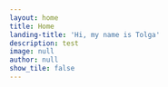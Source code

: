 ```yaml
---
layout: home
title: Home
landing-title: 'Hi, my name is Tolga'
description: test
image: null
author: null
show_tile: false
---
```

